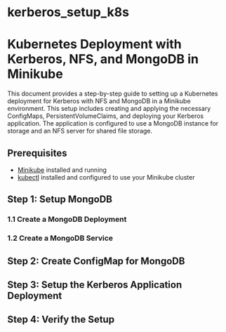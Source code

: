 # kerberos_setup_k8s
# Kubernetes Deployment with Kerberos, NFS, and MongoDB in Minikube

This document provides a step-by-step guide to setting up a Kubernetes deployment for Kerberos with NFS and MongoDB in a Minikube environment. This setup includes creating and applying the necessary ConfigMaps, PersistentVolumeClaims, and deploying your Kerberos application. The application is configured to use a MongoDB instance for storage and an NFS server for shared file storage.

## Prerequisites

- [Minikube](https://minikube.sigs.k8s.io/docs/start/) installed and running
- [kubectl](https://kubernetes.io/docs/tasks/tools/install-kubectl/) installed and configured to use your Minikube cluster

## Step 1: Setup MongoDB

### 1.1 Create a MongoDB Deployment
### 1.2 Create a MongoDB Service
## Step 2: Create ConfigMap for MongoDB
## Step 3: Setup the Kerberos Application Deployment
## Step 4: Verify the Setup
